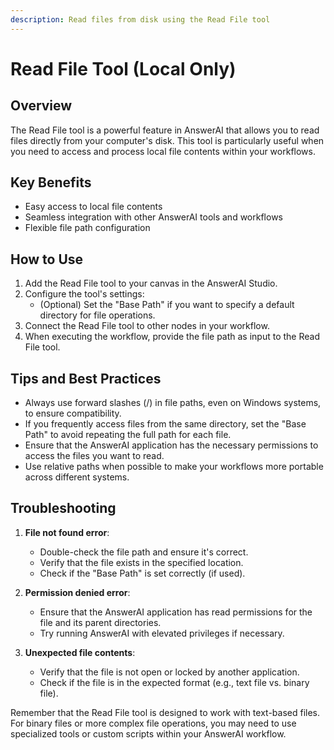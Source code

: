 ```yaml
---
description: Read files from disk using the Read File tool
---
```


# Read File Tool (Local Only)

## Overview

The Read File tool is a powerful feature in AnswerAI that allows you to read files directly from your computer's disk. This tool is particularly useful when you need to access and process local file contents within your workflows.

## Key Benefits

- Easy access to local file contents
- Seamless integration with other AnswerAI tools and workflows
- Flexible file path configuration

## How to Use

1. Add the Read File tool to your canvas in the AnswerAI Studio.
2. Configure the tool's settings:
   - (Optional) Set the "Base Path" if you want to specify a default directory for file operations.
3. Connect the Read File tool to other nodes in your workflow.
4. When executing the workflow, provide the file path as input to the Read File tool.

<!-- TODO: Add a screenshot of the Read File tool node on the canvas -->

## Tips and Best Practices

- Always use forward slashes (/) in file paths, even on Windows systems, to ensure compatibility.
- If you frequently access files from the same directory, set the "Base Path" to avoid repeating the full path for each file.
- Ensure that the AnswerAI application has the necessary permissions to access the files you want to read.
- Use relative paths when possible to make your workflows more portable across different systems.

## Troubleshooting

1. **File not found error**:
   - Double-check the file path and ensure it's correct.
   - Verify that the file exists in the specified location.
   - Check if the "Base Path" is set correctly (if used).

2. **Permission denied error**:
   - Ensure that the AnswerAI application has read permissions for the file and its parent directories.
   - Try running AnswerAI with elevated privileges if necessary.

3. **Unexpected file contents**:
   - Verify that the file is not open or locked by another application.
   - Check if the file is in the expected format (e.g., text file vs. binary file).

Remember that the Read File tool is designed to work with text-based files. For binary files or more complex file operations, you may need to use specialized tools or custom scripts within your AnswerAI workflow.
